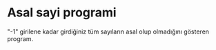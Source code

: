 # Asal sayi programi
 "-1" girilene kadar girdiğiniz tüm sayıların asal olup olmadığını gösteren program.
